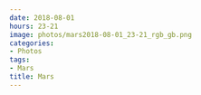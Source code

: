 ```yaml
---
date: 2018-08-01
hours: 23-21
image: photos/mars2018-08-01_23-21_rgb_gb.png
categories: 
- Photos 
tags: 
- Mars 
title: Mars
---
```

